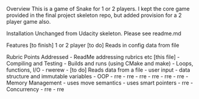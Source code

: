 Overview
This is a game of Snake for 1 or 2 players. I kept the core game provided in the final project skeleton repo, but added provision for a 2 player game also.

Installation
Unchanged from Udacity skeleton. Please see readme.md

Features
[to finish] 1 or 2 player
[to do] Reads in config data from file

Rubric Points Addressed
    - ReadMe addressing rubrics etc [this file]
    - Compiling and Testing
        - Builds and runs (using CMake and make)
    - Loops, functions, I/O
        - rwerew
        - [to do] Reads data from a file
        - user input
        - data structure and immutable variables
    - OOP
        - rre
        - rre
        - rre
        - rre
        - rre
        - rre
    - Memory Management
        - uses move semantics
        - uses smart pointers
        - rre
    - Concurrency
        - rre
        - rre

